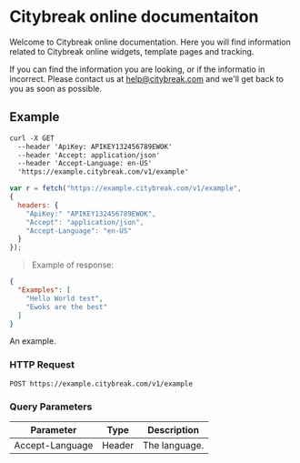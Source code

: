 # Citybreak online documentaiton

Welcome to Citybreak online documentation.
Here you will find information related to Citybreak online widgets, template pages and tracking.

If you can find the information you are looking, or if the informatio in incorrect. Please contact us at help@citybreak.com and we'll get back to you as soon as possible.

## Example

```html
curl -X GET 
  --header 'ApiKey: APIKEY132456789EWOK'
  --header 'Accept: application/json' 
  --header 'Accept-Language: en-US'
  'https://example.citybreak.com/v1/example'
```

```javascript
var r = fetch("https://example.citybreak.com/v1/example",
{
  headers: {
    "ApiKey:" "APIKEY132456789EWOK",
    "Accept": "application/json",
	"Accept-Language": "en-US"
  }  
});
```

> Example of response:

```json
{
  "Examples": [
	"Hello World test",
	"Ewoks are the best"
  ]
}
```

An example.

### HTTP Request

`POST https://example.citybreak.com/v1/example`

### Query Parameters

Parameter | Type |Description
--------- | ------ | -----------
Accept-Language | Header | The language.


